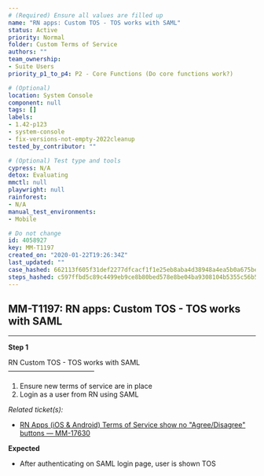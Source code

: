 ```yaml
---
# (Required) Ensure all values are filled up
name: "RN apps: Custom TOS - TOS works with SAML"
status: Active
priority: Normal
folder: Custom Terms of Service
authors: ""
team_ownership: 
- Suite Users
priority_p1_to_p4: P2 - Core Functions (Do core functions work?)

# (Optional)
location: System Console
component: null
tags: []
labels: 
- 1.42-p123
- system-console
- fix-versions-not-empty-2022cleanup
tested_by_contributor: ""

# (Optional) Test type and tools
cypress: N/A
detox: Evaluating
mmctl: null
playwright: null
rainforest: 
- N/A
manual_test_environments: 
- Mobile

# Do not change
id: 4058927
key: MM-T1197
created_on: "2020-01-22T19:26:34Z"
last_updated: ""
case_hashed: 662113f605f31def2277dfcacf1f1e25eb8aba4d38948a4ea5b0a675beb0902229d054dd73a0c97f47f38bac47035251
steps_hashed: c597ffbd5c89c4499eb9ce8b80bed578e8be04ba9308104b5355c56b58453ae75c0410f1fe83092d61308629ea329c27
---
```


<!-- (Auto-generated) Based on frontmatter's "key" and "name" -->

## MM-T1197: RN apps: Custom TOS - TOS works with SAML

---

**Step 1**

RN Custom TOS - TOS works with SAML\
–––––––––––––––––––––––––

1. Ensure new terms of service are in place
2. Login as a user from RN using SAML

_Related ticket(s):_

- [RN Apps (iOS & Android) Terms of Service show no "Agree/Disagree" buttons — MM-17630](https://mattermost.atlassian.net/browse/MM-17630)

**Expected**

- After authenticating on SAML login page, user is shown TOS
